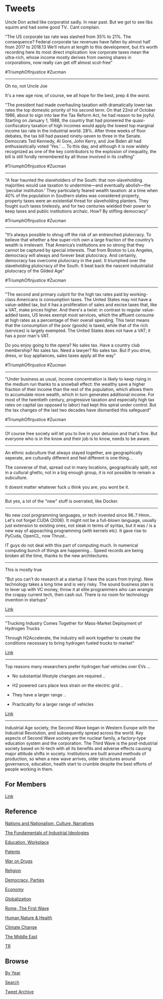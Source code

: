 # Tweets

Uncle Don acted like corporatist sadly. In near past. But we got to
see libs squirm and had some good TV.. Cant complain.

"The US corporate tax rate was slashed from 35% to 21%. The
consequence? Federal corporate tax revenues have fallen by almost half
from 2017 to 2018.13 We’ll return at length to this development, but
it’s worth recording here its most direct implication: low corporate
taxes mean the ultra-rich, whose income mostly derives from owning
shares in corporations, now really can get off almost scot-free"

\#TriumphOfInjustice \#Zucman

---

Oh no, not Uncle Joe

It's a new age now, of course, we all hope for the best, prep 4 the
worst.

"The president had made overhauling taxation with dramatically lower
tax rates the top domestic priority of his second term. On that 22nd
of October 1986, about to sign into law the Tax Reform Act, he had
reason to be joyful. Starting on January 1, 1988, the country that had
pioneered the quasi-confiscatory taxation of high incomes would apply
the lowest top marginal income tax rate in the industrial world:
28%. After three weeks of floor debates, the tax bill had passed
ninety-seven to three in the Senate. Democrats Ted Kennedy, Al Gore,
John Kerry, and Joe Biden all had enthusiastically voted 'Yes.' ... To
this day, and although it is now widely recognized as one of the key
contributors to the explosion of inequality, the bill is still fondly
remembered by all those involved in its crafting"

\#TriumphOfInjustice \#Zucman

---

"A fear haunted the slaveholders of the South: that non-slaveholding
majorities would use taxation to undermine—and eventually abolish—the
'peculiar institution.' They particularly feared wealth taxation: at a
time when 40% of the population in Southern states was considered
property, property taxes were an existential threat for slaveholding
planters. They fought such taxes tirelessly, and for two centuries
wielded their power to keep taxes and public institutions
archaic. How? By stifling democracy"

\#TriumphOfInjustice \#Zucman

---

"It’s always possible to shrug off the risk of an entrenched
plutocracy.  To believe that whether a few super-rich own a large
fraction of the country’s wealth is irrelevant. That America’s
institutions are so strong that they cannot be captured by special
interests. That from Boston to Los Angeles, democracy will always and
forever beat plutocracy. And certainly, democracy has overcome
plutocracy in the past. It triumphed over the slaveholding plutocracy
of the South. It beat back the nascent industrialist plutocracy of the
Gilded Age"

\#TriumphOfInjustice \#Zucman

---

"The second and primary culprit for the high tax rates paid by
working-class Americans is consumption taxes. The United States may
not have a value-added tax, but it has a proliferation of sales and
excise taxes that, like a VAT, make prices higher. And there's a
twist: in contrast to regular value-added taxes, US levies exempt most
services, which the affluent consume at high rates as a percentage of
their overall spending. This twist means that the consumption of the
poor (goods) is taxed, while that of the rich (services) is largely
exempted. The United States does not have a VAT; it has a poor man's
VAT.

Do you enjoy going to the opera? No sales tax. Have a country club
membership? No sales tax. Need a lawyer? No sales tax. But if you
drive, dress, or buy appliances, sales taxes apply all the way"

\#TriumphOfInjustice \#Zucman

---

"Under business as usual, income concentration is likely to keep
rising in the medium run thanks to a snowball effect: the wealthy save
a higher fraction of their income than the rest of the population,
which allows them to accumulate more wealth, which in turn generates
additional income. For most of the twentieth century, progressive
taxation and especially high tax rates on capital (as opposed to
labor) had kept this spiral under control. But the tax changes of the
last two decades have dismantled this safeguard"

\#TriumphOfInjustice \#Zucman

---

Of course free society will let you to live in your delusion and
that's fine. But everyone who is in the know and their job is to know,
needs to be aware.

---

An ethnic subculture that always stayed together, are geographically
seperate, are culturally different and feel different is one
thing...

The converse of that, spread out in many locations, geographically
split, not in a cultural ghetto, not in a big enough group, it is not
possible to remain a subculture.

It doesnt matter whatever fuck u think you are, you wont be it. 

---

But yes, a lot of the "new" stuff is overrated, like Docker. 

---

No new cool programming languages, or tech invented since 96..?
Hmm.. Let's not forget CUDA (2006). It might not be a full-blown
language, usually just extension to existing ones, not sleak in terms
of syntax, but it was / is a new way of appoaching programming (with
kernels etc). It gave rise to PyCuda, OpenCL, now Thrust..

IT guys do not deal with this part of computing much. In numerical
computing bunch of things are happening... Speed records are being
broken all the time, thanks to the new architectures.

---

This is mostly true

"But you can’t do research at a startup (I have the scars from
trying). New technology takes a long time and is very risky. The sound
business plan is to lever up with VC money, throw it at elite
programmers who can wrangle the crappy current tech, then cash
out. There is no room for technology invention in startups"

[Link](https://alarmingdevelopment.org/?p=1475)

---

"Trucking Industry Comes Together for Mass-Market Deployment of
Hydrogen Trucks

Through H2Accelerate, the industry will work together to create the
conditions necessary to bring hydrogen fueled trucks to market"

[Link](https://www.oemoffhighway.com/electronics/power-systems/press-release/21208218/volvo-group-global-trucking-industry-comes-together-for-massmarket-deployment-of-hydrogen-trucks)

---

Top reasons many researchers prefer hydrogen fuel vehicles over EVs ...

* No substantial lifestyle changes are required ..
 
* H2 powered cars place less strain on the electric grid ..

* They have a larger range ..

* Practicality for a larger range of vehicles 

[Link](https://www.hydrogenfuelnews.com/hydrogen-fuel-vehicles-over-evs/8540857/)

---

Industrial Age society, the Second Wave began in Western Europe with
the Industrial Revolution, and subsequently spread across the
world. Key aspects of Second Wave society are the nuclear family, a
factory-type education system and the corporation. The Third Wave is
the post-industrial society based on hi-tech with all its benefits and
adverse effects causing major attitude shifts in society. Institutions
are built around methods of production, so when a new wave arrives,
older structures around governance, education, health start to crumble
despite the best efforts of people working in them.

## For Members

[Link](https://thirdwave-members.herokuapp.com)

## Reference

[Nations and Nationalism, Culture, Narratives](/2013/02/nations-and-nationalism.md)

[The Fundamentals of Industrial Ideologies](/2011/04/fundamentals-of-industrial-ideologies.md)

[Education, Workplace](2017/09/education-workplace.md)

[Patents](/2018/09/patents.md)

[War on Drugs](/2019/11/war-on-drugs.md)

[Religion](/2015/04/god-religion.md)

[Democracy, Parties](/2016/11/democracy.md)

[Economy](/2018/05/economy.md)

[Globalization](/2018/09/globalization.md)

[Rome, The First Wave](/2017/12/rome.md)

[Human Nature & Health](/2020/07/human-nature.md)

[Climate Change](/2018/12/climate.md)

[The Middle East](/2019/07/middleeast.md)

[TR](../tr)

## Browse

[By Year](years.md)

[Search](search.html)

[Tweet Archive](/tweets/README.md)


